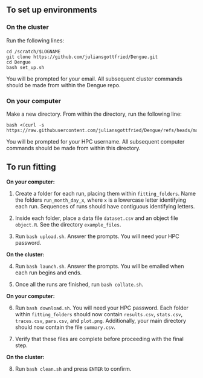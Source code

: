 ## To set up environments

### On the cluster

Run the following lines:
```
cd /scratch/$LOGNAME
git clone https://github.com/juliansgottfried/Dengue.git
cd Dengue
bash set_up.sh
```
You will be prompted for your email. All subsequent cluster commands should be made from within the Dengue repo.

### On your computer

Make a new directory. From within the directory, run the following line:
```
bash <(curl -s https://raw.githubusercontent.com/juliansgottfried/Dengue/refs/heads/main/local_transfer/helpers/set_up.sh)
```
You will be prompted for your HPC username. All subsequent computer commands should be made from within this directory.

## To run fitting

**On your computer:**

1. Create a folder for each run, placing them within `fitting_folders`. Name the folders `run_month_day_x`, where `x` is a lowercase letter identifying each run. Sequences of runs should have contiguous identifying letters.

2. Inside each folder, place a data file `dataset.csv` and an object file `object.R`. See the directory `example_files`.

3. Run `bash upload.sh`. Answer the prompts. You will need your HPC password.

**On the cluster:**

4. Run `bash launch.sh`. Answer the prompts. You will be emailed when each run begins and ends.

5. Once all the runs are finished, run `bash collate.sh`.

**On your computer:**

6. Run `bash download.sh`. You will need your HPC password. Each folder within `fitting_folders` should now contain `results.csv`, `stats.csv`, `traces.csv`, `pars.csv`, and `plot.png`. Additionally, your main directory should now contain the file `summary.csv`.

7. Verify that these files are complete before proceeding with the final step.

**On the cluster:**

8. Run `bash clean.sh` and press `ENTER` to confirm.
